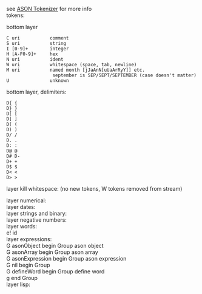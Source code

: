 see [ASON Tokenizer](https://guitarvydas.github.io/2021/04/10/ASON-Notation-Pipeline.html) for more info 
<br>tokens:

bottom layer
```
C uri			comment
S uri			string
I [0-9]+		integer
H [A-F0-9]+		hex
N uri			ident
W uri			whitespace (space, tab, newline)
M uri			named month [jJaAnN[uUaArRyY]] etc. 
				 september is SEP/SEPT/SEPTEMBER (case doesn't matter)
U				unknown

```
bottom layer, delimiters:
```
D{ {
D} }
D[ [
D] ]
D( (
D) )
D/ /
D. .
D: :
D@ @
D# D-
D+ +
D$ $
D< <
D> >
```

layer kill whitespace:
(no new tokens, W tokens removed from stream)

layer numerical:
<br>
layer dates:<br>
layer strings and binary:<br>
layer negative numbers:<br>
layer words:<br>
e! id<br>
layer expressions:<br>
G asonObject		begin Group ason object<br>
G asonArray			begin Group ason array <br>
G asonExpression	begin Group ason expression <br>
G nil				begin Group <nothing> <br>
G defineWord		begin Group define word <br>
g					end Group <br>
layer lisp:
